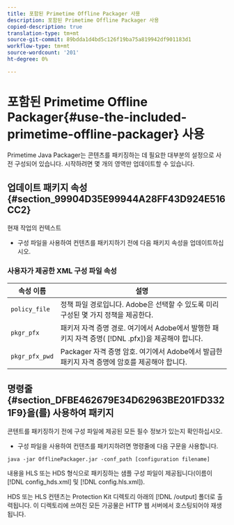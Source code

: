 ```yaml
---
title: 포함된 Primetime Offline Packager 사용
description: 포함된 Primetime Offline Packager 사용
copied-description: true
translation-type: tm+mt
source-git-commit: 89bdda1d4bd5c126f19ba75a819942df901183d1
workflow-type: tm+mt
source-wordcount: '201'
ht-degree: 0%

---
```



# 포함된 Primetime Offline Packager{#use-the-included-primetime-offline-packager} 사용

Primetime Java Packager는 콘텐츠를 패키징하는 데 필요한 대부분의 설정으로 사전 구성되어 있습니다. 시작하려면 몇 개의 영역만 업데이트할 수 있습니다.

## 업데이트 패키지 속성 {#section_99904D35E99944A28FF43D924E516CC2}

현재 작업의 컨텍스트

* 구성 파일을 사용하여 컨텐츠를 패키지하기 전에 다음 패키지 속성을 업데이트하십시오.

### 사용자가 제공한 XML 구성 파일 속성

| 속성 이름 | 설명 |
|---|---|
| `policy_file` | 정책 파일 경로입니다. Adobe은 선택할 수 있도록 미리 구성된 몇 가지 정책을 제공한다. |
| `pkgr_pfx` | 패키저 자격 증명 경로. 여기에서 Adobe에서 발행한 패키지 자격 증명( [!DNL .pfx])을 제공해야 합니다. |
| `pkgr_pfx_pwd` | Packager 자격 증명 암호. 여기에서 Adobe에서 발급한 패키지 자격 증명에 암호를 제공해야 합니다. |

## 명령줄 {#section_DFBE462679E34D62963BE201FD3321F9}을(를) 사용하여 패키지

콘텐트를 패키징하기 전에 구성 파일에 제공된 모든 필수 정보가 있는지 확인하십시오.

* 구성 파일을 사용하여 컨텐츠를 패키지하려면 명령줄에 다음 구문을 사용합니다.

```
java -jar OfflinePackager.jar -conf_path [configuration filename]
```

내용을 HLS 또는 HDS 형식으로 패키징하는 샘플 구성 파일이 제공됩니다(이름이 [!DNL config_hds.xml] 및 [!DNL config.hls.xml]).

HDS 또는 HLS 컨텐츠는 Protection Kit 디렉토리 아래의 [!DNL /output] 폴더로 출력됩니다. 이 디렉토리에 쓰여진 모든 가공물은 HTTP 웹 서버에서 호스팅되어야 재생됩니다.
